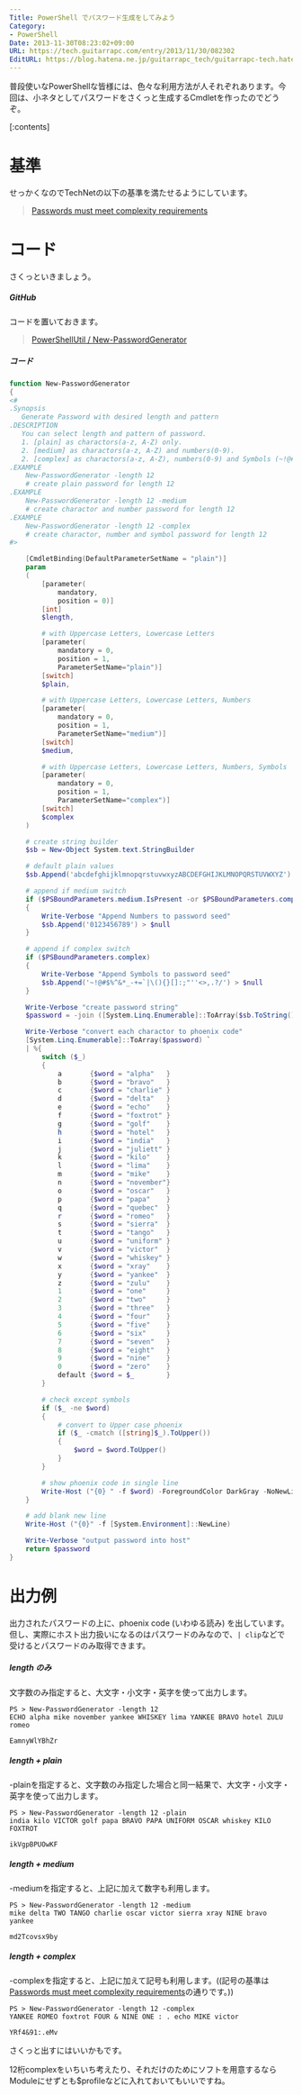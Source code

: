 ```yaml
---
Title: PowerShell でパスワード生成をしてみよう
Category:
- PowerShell
Date: 2013-11-30T08:23:02+09:00
URL: https://tech.guitarrapc.com/entry/2013/11/30/082302
EditURL: https://blog.hatena.ne.jp/guitarrapc_tech/guitarrapc-tech.hatenablog.com/atom/entry/12921228815713417405
---
```


普段使いなPowerShellな皆様には、色々な利用方法が人それぞれあります。今回は、小ネタとしてパスワードをさくっと生成するCmdletを作ったのでどうぞ。


[:contents]

# 基準

せっかくなのでTechNetの以下の基準を満たせるようにしています。

> <a href="http://technet.microsoft.com/en-us/library/cc786468(v=ws.10).aspx">Passwords must meet complexity requirements</a>

# コード

さくっといきましょう。

##### GitHub

コードを置いておきます。

> [PowerShellUtil / New-PasswordGenerator](https://github.com/guitarrapc/PowerShellUtil/tree/master/New-PasswordGenerator)

##### コード

```ps1
function New-PasswordGenerator
{
<#
.Synopsis
   Generate Password with desired length and pattern
.DESCRIPTION
   You can select length and pattern of password.
   1. [plain] as charactors(a-z, A-Z) only.
   2. [medium] as charactors(a-z, A-Z) and numbers(0-9).
   2. [complex] as charactors(a-z, A-Z), numbers(0-9) and Symbols (~!@#$%^&*_-+=`|\(){}[]:;"''<>,.?/).
.EXAMPLE
    New-PasswordGenerator -length 12
    # create plain password for length 12
.EXAMPLE
    New-PasswordGenerator -length 12 -medium
    # create charactor and number password for length 12
.EXAMPLE
    New-PasswordGenerator -length 12 -complex
    # create charactor, number and symbol password for length 12
#>

    [CmdletBinding(DefaultParameterSetName = "plain")]
    param
    (
        [parameter(
            mandatory,
            position = 0)]
        [int]
        $length,

        # with Uppercase Letters, Lowercase Letters
        [parameter(
            mandatory = 0,
            position = 1,
            ParameterSetName="plain")]
        [switch]
        $plain,

        # with Uppercase Letters, Lowercase Letters, Numbers
        [parameter(
            mandatory = 0,
            position = 1,
            ParameterSetName="medium")]
        [switch]
        $medium,

        # with Uppercase Letters, Lowercase Letters, Numbers, Symbols
        [parameter(
            mandatory = 0,
            position = 1,
            ParameterSetName="complex")]
        [switch]
        $complex
    )

    # create string builder
    $sb = New-Object System.text.StringBuilder

    # default plain values
    $sb.Append('abcdefghijklmnopqrstuvwxyzABCDEFGHIJKLMNOPQRSTUVWXYZ') > $null

    # append if medium switch
    if ($PSBoundParameters.medium.IsPresent -or $PSBoundParameters.complex.IsPresent)
    {
        Write-Verbose "Append Numbers to password seed"
        $sb.Append('0123456789') > $null
    }

    # append if complex switch
    if ($PSBoundParameters.complex)
    {
        Write-Verbose "Append Symbols to password seed"
        $sb.Append('~!@#$%^&*_-+=`|\(){}[]:;"''<>,.?/') > $null
    }

    Write-Verbose "create password string"
    $password = -join ([System.Linq.Enumerable]::ToArray($sb.ToString()) | Get-Random -count $length)

    Write-Verbose "convert each charactor to phoenix code"
    [System.Linq.Enumerable]::ToArray($password) `
    | %{
        switch ($_)
        {
            a	    {$word = "alpha"   }
            b	    {$word = "bravo"   }
            c	    {$word = "charlie" }
            d	    {$word = "delta"   }
            e	    {$word = "echo"    }
            f	    {$word = "foxtrot" }
            g	    {$word = "golf"    }
            h	    {$word = "hotel"   }
            i	    {$word = "india"   }
            j	    {$word = "juliett" }
            k	    {$word = "kilo"    }
            l	    {$word = "lima"    }
            m	    {$word = "mike"    }
            n	    {$word = "november"}
            o	    {$word = "oscar"   }
            p	    {$word = "papa"    }
            q	    {$word = "quebec"  }
            r	    {$word = "romeo"   }
            s	    {$word = "sierra"  }
            t	    {$word = "tango"   }
            u	    {$word = "uniform" }
            v	    {$word = "victor"  }
            w	    {$word = "whiskey" }
            x	    {$word = "xray"    }
            y	    {$word = "yankee"  }
            z	    {$word = "zulu"    }
            1	    {$word = "one"     }
            2	    {$word = "two"     }
            3	    {$word = "three"   }
            4	    {$word = "four"    }
            5	    {$word = "five"    }
            6	    {$word = "six"     }
            7	    {$word = "seven"   }
            8	    {$word = "eight"   }
            9	    {$word = "nine"    }
            0	    {$word = "zero"    }
            default {$word = $_        }
        }

        # check except symbols
        if ($_ -ne $word)
        {
            # convert to Upper case phoenix
            if ($_ -cmatch ([string]$_).ToUpper())
            {
                $word = $word.ToUpper()
            }
        }

        # show phoenix code in single line
        Write-Host ("{0} " -f $word) -ForegroundColor DarkGray -NoNewLine
    }

    # add blank new line
    Write-Host ("{0}" -f [System.Environment]::NewLine)

    Write-Verbose "output password into host"
    return $password
}
```


# 出力例

出力されたパスワードの上に、phoenix code (いわゆる読み) を出しています。
但し、実際にホスト出力扱いになるのはパスワードのみなので、`| clip`などで受けるとパスワードのみ取得できます。


##### length のみ

文字数のみ指定すると、大文字・小文字・英字を使って出力します。
```
PS > New-PasswordGenerator -length 12
ECHO alpha mike november yankee WHISKEY lima YANKEE BRAVO hotel ZULU romeo

EamnyWlYBhZr
```

##### length + plain

-plainを指定すると、文字数のみ指定した場合と同一結果で、大文字・小文字・英字を使って出力します。
```
PS > New-PasswordGenerator -length 12 -plain
india kilo VICTOR golf papa BRAVO PAPA UNIFORM OSCAR whiskey KILO FOXTROT

ikVgpBPUOwKF
```

##### length + medium

-mediumを指定すると、上記に加えて数字も利用します。
```
PS > New-PasswordGenerator -length 12 -medium
mike delta TWO TANGO charlie oscar victor sierra xray NINE bravo yankee

md2Tcovsx9by
```

##### length + complex

-complexを指定すると、上記に加えて記号も利用します。((記号の基準は　<a href="http://technet.microsoft.com/en-us/library/cc786468(v=ws.10).aspx">Passwords must meet complexity requirements</a>の通りです。))
```
PS > New-PasswordGenerator -length 12 -complex
YANKEE ROMEO foxtrot FOUR & NINE ONE : . echo MIKE victor

YRf4&91:.eMv
```

さくっと出すにはいいかもです。



12桁complexをいちいち考えたり、それだけのためにソフトを用意するならModuleにせずとも$profileなどに入れておいてもいいですね。

